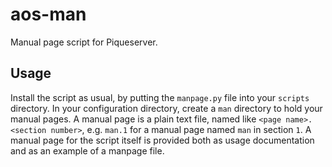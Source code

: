# aos-man
Manual page script for Piqueserver.

## Usage
Install the script as usual, by putting the `manpage.py` file into your `scripts` directory. In your configuration directory, create a `man` directory to hold your manual pages. A manual page is a plain text file, named like `<page name>.<section number>`, e.g. `man.1` for a manual page named `man` in section `1`. A manual page for the script itself is provided both as usage documentation and as an example of a manpage file.
